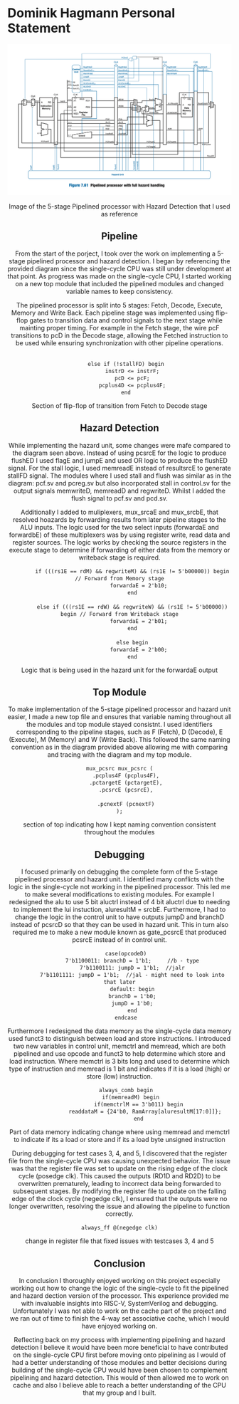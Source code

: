 # Dominik Hagmann Personal Statement

<center> <img src= "images/Screenshot 2024-12-13 at 17.24.41.png" width = 800 length = 800>

Image of the 5-stage Pipelined processor with Hazard Detection that I used as reference

## Pipeline

From the start of the porject, I took over the work on implementing a 5-stage pipelined processor and hazard detection. I began by referencing the provided diagram since the single-cycle CPU was still under development at that point. As progress was made on the single-cycle CPU, I started working on a new top module that included the pipelined modules and changed variable names to keep consistency. 

The pipelined processor is split into 5 stages: Fetch, Decode, Execute, Memory and Write Back. Each pipeline stage was implemented using flip-flop gates to transition data and control signals to the next stage while mainting proper timing. For example in the Fetch stage, the wire pcF transitions to pcD in the Decode stage, allowing the Fetched instruction to be used while ensuring synchronization with other pipeline operations. 

```
    
    else if (!stallFD) begin
        instrD <= instrF;
        pcD <= pcF;
        pcplus4D <= pcplus4F;
    end

```

Section of flip-flop of transition from Fetch to Decode stage


## Hazard Detection

While implementing the hazard unit, some changes were mafe compared to the diagram seen above. Instead of using pcsrcE for the logic to produce flushED I used flagE and jumpE and used OR logic to produce the flushED signal. For the stall logic, I used memreadE instead of resultsrcE to generate stallFD signal. The modules where I used stall and flush was similar as in the diagram: pcf.sv and pcreg.sv but also incorporated stall in control.sv for the output signals memwriteD, memreadD and regwriteD. Whilst I added the flush signal to pcf.sv and pcd.sv.

Additionally I added to muliplexers, mux_srcaE and mux_srcbE, that resolved hoazards by forwarding results from later pipeline stages to the ALU inputs. The logic used for the two select inputs (forwardaE and forwardbE) of these multiplexers was by using register write, read data and register sources. The logic works by checking the source registers in the execute stage to determine if forwarding of either data from the memory or writeback stage is required. 

```
        if (((rs1E == rdM) && regwriteM) && (rs1E != 5'b00000)) begin // Forward from Memory stage
            forwardaE = 2'b10;
        end

        else if (((rs1E == rdW) && regwriteW) && (rs1E != 5'b00000)) begin // Forward from Writeback stage
            forwardaE = 2'b01;
        end

        else begin
            forwardaE = 2'b00;
        end
```

Logic that is being used in the hazard unit for the forwardaE output

## Top Module

To make implementation of the 5-stage pipelined processor and hazard unit easier, I made a new top file and ensures that variable naming throughout all the modules and top module stayed consistnt. I used identifiers corresponding to the pipeline stages, such as F (Fetch), D (Decode), E (Execute), M (Memory) and W (Write Back). This followed the same naming convention as in the diagram provided above allowing me with comparing and tracing with the diagram and my top module.

```
mux_pcsrc mux_pcsrc (
    .pcplus4F (pcplus4F),
    .pctargetE (pctargetE),
    .pcsrcE (pcsrcE),

    .pcnextF (pcnextF)
);
```
section of top indicating how I kept naming convention consistent throughout the modules



## Debugging

I focused primarily on debugging the complete form of the 5-stage pipelined processor and hazard unit. I identified many conflicts with the logic in the single-cycle not working in the pipelined processor. This led me to make several modifications to existing modules. For example I redesigned the alu to use 5 bit aluctrl instead of 4 bit aluctrl due to needing to implement the lui instuction, aluresultM = srcbE. Furthermore, I had to change the logic in the control unit to have outputs jumpD and branchD instead of pcsrcD so that they can be used in hazard unit. This in turn also required me to make a new module known as gate_pcsrcE that produced pcsrcE instead of in control unit.

```
    case(opcodeD)
        7'b1100011: branchD = 1'b1;     //b - type
        7'b1100111: jumpD = 1'b1;  //jalr
        7'b1101111: jumpD = 1'b1;  //jal - might need to look into that later
        default: begin
        branchD = 1'b0;
        jumpD = 1'b0;
        end
    endcase
```

Furthermore I redesigned the data memory as the single-cycle data memory used funct3 to distinguish between load and store instructions. I introduced two new variables in control unit, memctrl and memread, which are both pipelined and use opcode and funct3 to help determine which store and load instruction. Where memctrl is 3 bits long and used to determine which type of instruction and memread is 1 bit and indicates if it is a load (high) or store (low) instruction.

```
    always_comb begin
        if(memreadM) begin 
            if(memctrlM == 3'b011) begin
                readdataM = {24'b0, RamArray[aluresultM[17:0]]};
            end
```
Part of data memory indicating change where using memread and memctrl to indicate if its a load or store and if its a load byte unsigned instruction

During debugging for test cases 3, 4, and 5, I discovered that the register file from the single-cycle CPU was causing unexpected behavior. The issue was that the register file was set to update on the rising edge of the clock cycle (posedge clk). This caused the outputs (RD1D and RD2D) to be overwritten prematurely, leading to incorrect data being forwarded to subsequent stages. By modifying the register file to update on the falling edge of the clock cycle (negedge clk), I ensured that the outputs were no longer overwritten, resolving the issue and allowing the pipeline to function correctly. 

```
always_ff @(negedge clk)
```

change in register file that fixed issues with testcases 3, 4 and 5

## Conclusion

In conclusion I thoroughly enjoyed working on this project especially working out how to change the logic of the single-cycle to fit the pipelined and hazard dection version of the processor. This experience provided me with invaluable insights into RISC-V, SystemVerilog and debugging. Unfortunately I was not able to work on the cache part of the project and we ran out of time to finish the 4-way set associative cache, which I would have enjoyed working on.

Reflecting back on my process with implementing pipelining and hazard detection I believe it would have been more beneficial to have contributed on the single-cycle CPU first before moving onto pipelining as I would of had a better understanding of those modules and better decisions during building of the single-cycle CPU would have been chosen to complement pipelining and hazard detection. This would of then allowed me to work on cache and also I believe able to reach a better understanding of the CPU that my group and I built.
 
